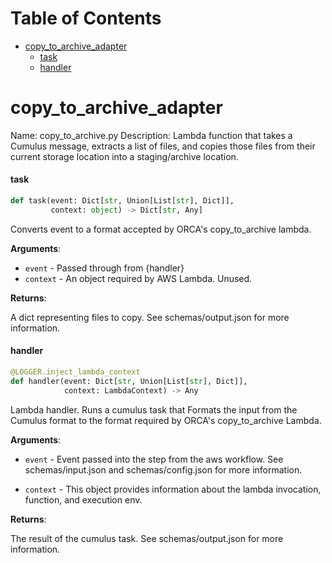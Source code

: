 # Table of Contents

* [copy\_to\_archive\_adapter](#copy_to_archive_adapter)
  * [task](#copy_to_archive_adapter.task)
  * [handler](#copy_to_archive_adapter.handler)

<a id="copy_to_archive_adapter"></a>

# copy\_to\_archive\_adapter

Name: copy_to_archive.py
Description: Lambda function that takes a Cumulus message, extracts a list of files,
and copies those files from their current storage location into a staging/archive location.

<a id="copy_to_archive_adapter.task"></a>

#### task

```python
def task(event: Dict[str, Union[List[str], Dict]],
         context: object) -> Dict[str, Any]
```

Converts event to a format accepted by ORCA's copy_to_archive lambda.

**Arguments**:

- `event` - Passed through from {handler}
- `context` - An object required by AWS Lambda. Unused.
  

**Returns**:

  A dict representing files to copy. See schemas/output.json for more information.

<a id="copy_to_archive_adapter.handler"></a>

#### handler

```python
@LOGGER.inject_lambda_context
def handler(event: Dict[str, Union[List[str], Dict]],
            context: LambdaContext) -> Any
```

Lambda handler. Runs a cumulus task that
Formats the input from the Cumulus format
to the format required by ORCA's copy_to_archive Lambda.

**Arguments**:

- `event` - Event passed into the step from the aws workflow.
  See schemas/input.json and schemas/config.json for more information.
  
  
- `context` - This object provides information about the lambda invocation, function,
  and execution env.
  

**Returns**:

  The result of the cumulus task. See schemas/output.json for more information.


